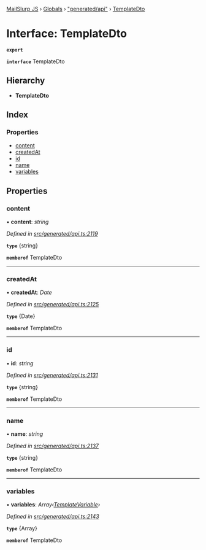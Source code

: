 [MailSlurp JS](../README.md) › [Globals](../globals.md) › ["generated/api"](../modules/_generated_api_.md) › [TemplateDto](_generated_api_.templatedto.md)

# Interface: TemplateDto

**`export`** 

**`interface`** TemplateDto

## Hierarchy

* **TemplateDto**

## Index

### Properties

* [content](_generated_api_.templatedto.md#content)
* [createdAt](_generated_api_.templatedto.md#createdat)
* [id](_generated_api_.templatedto.md#id)
* [name](_generated_api_.templatedto.md#name)
* [variables](_generated_api_.templatedto.md#variables)

## Properties

###  content

• **content**: *string*

*Defined in [src/generated/api.ts:2119](https://github.com/mailslurp/mailslurp-client-ts-js/blob/e9348f1/src/generated/api.ts#L2119)*

**`type`** {string}

**`memberof`** TemplateDto

___

###  createdAt

• **createdAt**: *Date*

*Defined in [src/generated/api.ts:2125](https://github.com/mailslurp/mailslurp-client-ts-js/blob/e9348f1/src/generated/api.ts#L2125)*

**`type`** {Date}

**`memberof`** TemplateDto

___

###  id

• **id**: *string*

*Defined in [src/generated/api.ts:2131](https://github.com/mailslurp/mailslurp-client-ts-js/blob/e9348f1/src/generated/api.ts#L2131)*

**`type`** {string}

**`memberof`** TemplateDto

___

###  name

• **name**: *string*

*Defined in [src/generated/api.ts:2137](https://github.com/mailslurp/mailslurp-client-ts-js/blob/e9348f1/src/generated/api.ts#L2137)*

**`type`** {string}

**`memberof`** TemplateDto

___

###  variables

• **variables**: *Array‹[TemplateVariable](../modules/_generated_api_.templatevariable.md)›*

*Defined in [src/generated/api.ts:2143](https://github.com/mailslurp/mailslurp-client-ts-js/blob/e9348f1/src/generated/api.ts#L2143)*

**`type`** {Array<TemplateVariable>}

**`memberof`** TemplateDto
